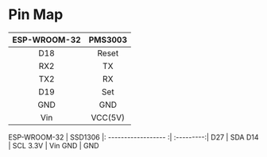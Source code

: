 Pin Map
=====

ESP-WROOM-32  | PMS3003
|:------------------:  | :-----------:|              
D18 | Reset
RX2 | TX
TX2 | RX
D19 | Set
GND | GND
Vin | VCC(5V)

ESP-WROOM-32 | SSD1306
|: ------------------ :| :---------:|
D27 | SDA
D14 | SCL
3.3V | Vin
GND | GND